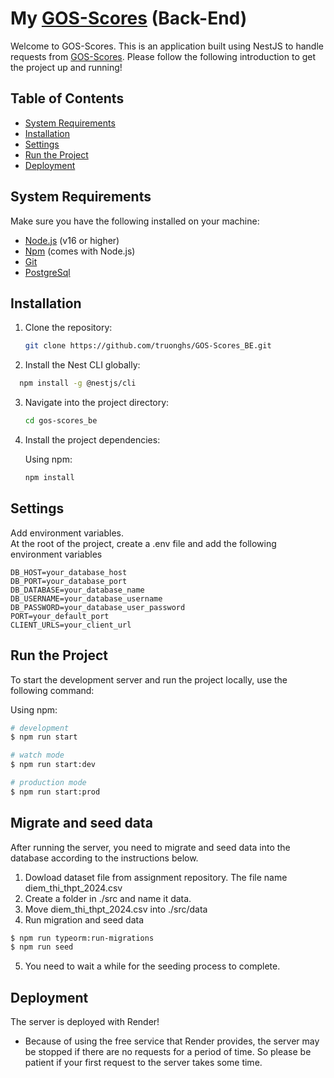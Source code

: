 # My [GOS-Scores](https://gos-scores-fe.vercel.app/) (Back-End)

Welcome to GOS-Scores. This is an application built using NestJS to handle requests from [GOS-Scores](https://gos-scores-fe.vercel.app/). Please follow the following introduction to get the project up and running!

## Table of Contents

- [System Requirements](#system-requirements)
- [Installation](#installation)
- [Settings](#settings)
- [Run the Project](#run-the-project)
- [Deployment](#deployment)

## System Requirements

Make sure you have the following installed on your machine:

- [Node.js](https://nodejs.org/) (v16 or higher)
- [Npm](https://www.npmjs.com/) (comes with Node.js)
- [Git](https://git-scm.com/)
- [PostgreSql](https://www.postgresql.org/)

## Installation

1. Clone the repository:

   ```bash
   git clone https://github.com/truonghs/GOS-Scores_BE.git
   ```

2. Install the Nest CLI globally:

```bash
  npm install -g @nestjs/cli
```

3. Navigate into the project directory:

   ```bash
   cd gos-scores_be
   ```

4. Install the project dependencies:

   Using npm:

   ```bash
   npm install
   ```

## Settings

Add environment variables.\
At the root of the project, create a .env file and add the following environment variables

```
DB_HOST=your_database_host
DB_PORT=your_database_port
DB_DATABASE=your_database_name
DB_USERNAME=your_database_username
DB_PASSWORD=your_database_user_password
PORT=your_default_port
CLIENT_URLS=your_client_url
```

## Run the Project

To start the development server and run the project locally, use the following command:

Using npm:

```bash
# development
$ npm run start

# watch mode
$ npm run start:dev

# production mode
$ npm run start:prod
```

## Migrate and seed data

After running the server, you need to migrate and seed data into the database according to the instructions below.

1. Dowload dataset file from assignment repository. The file name diem_thi_thpt_2024.csv
2. Create a folder in ./src and name it data.
3. Move diem_thi_thpt_2024.csv into ./src/data
4. Run migration and seed data

```bash
$ npm run typeorm:run-migrations
$ npm run seed
```

5. You need to wait a while for the seeding process to complete.

## Deployment

The server is deployed with Render!

- Because of using the free service that Render provides, the server may be stopped if there are no requests for a period of time. So please be patient if your first request to the server takes some time.

